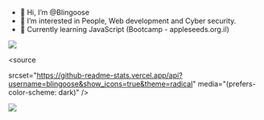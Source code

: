 - 👋 Hi, I’m @Blingoose
- 👀 I’m interested in People, Web development and Cyber security.
- 🌱 Currently learning JavaScript (Bootcamp - appleseeds.org.il)



<picture>
  <source
  srcset="https://github-readme-stats.vercel.app/api/top-langs/?username=blingoose&layout=default&theme=radical"
  media="(prefers-color-scheme: dark)"
  />
  
  <source
  srcset="https://github-readme-stats.vercel.app/api/top-langs/?username=blingoose&layout=default&theme=vue"
  media="(prefers-color-scheme: light)"
/>
  
  <img src="https://github-readme-stats.vercel.app/api/top-langs/?username=blingoose&layout=default" />
  





<source 
  
  srcset="https://github-readme-stats.vercel.app/api?username=blingoose&show_icons=true&theme=radical"
  media="(prefers-color-scheme: dark)"
/>
  
<source
  srcset="https://github-readme-stats.vercel.app/api?username=blingoose&show_icons=true&theme=vue"
  media="(prefers-color-scheme: light)"
/>
  <img src="https://github-readme-stats.vercel.app/api?username=blingoose&show_icons=true" />
</picture>


<!---
Blingoose/Blingoose is a ✨ special ✨ repository because its `README.md` (this file) appears on your GitHub profile.
You can click the Preview link to take a look at your changes.
--->
